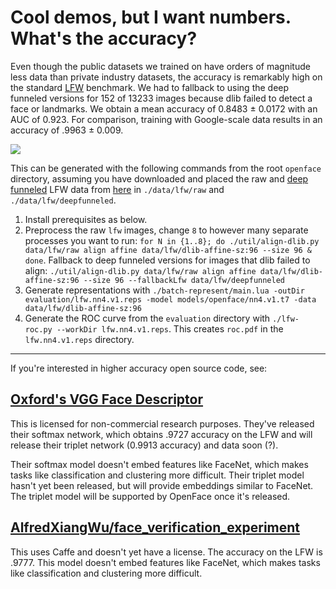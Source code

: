 # Cool demos, but I want numbers. What's the accuracy?
Even though the public datasets we trained on have orders of magnitude less data
than private industry datasets, the accuracy is remarkably high
on the standard
[LFW](http://vis-www.cs.umass.edu/lfw/results.html)
benchmark.
We had to fallback to using the deep funneled versions for
152 of 13233 images because dlib failed to detect a face or landmarks.
We obtain a mean accuracy of 0.8483 &plusmn; 0.0172 with an AUC of 0.923.
For comparison, training with Google-scale data results in an
accuracy of .9963 &plusmn; 0.009.

![](https://raw.githubusercontent.com/cmusatyalab/openface/master/images/nn4.v1.lfw.roc.png)

This can be generated with the following commands from the root `openface`
directory, assuming you have downloaded and placed the raw and
[deep funneled](http://vis-www.cs.umass.edu/deep_funnel.html)
LFW data from [here](http://vis-www.cs.umass.edu/lfw/)
in `./data/lfw/raw` and `./data/lfw/deepfunneled`.

1. Install prerequisites as below.
2. Preprocess the raw `lfw` images, change `8` to however many
   separate processes you want to run:
   `for N in {1..8}; do ./util/align-dlib.py data/lfw/raw align affine data/lfw/dlib-affine-sz:96 --size 96 & done`.
   Fallback to deep funneled versions for images that dlib failed
   to align:
   `./util/align-dlib.py data/lfw/raw align affine data/lfw/dlib-affine-sz:96 --size 96 --fallbackLfw data/lfw/deepfunneled`
3. Generate representations with `./batch-represent/main.lua -outDir evaluation/lfw.nn4.v1.reps -model models/openface/nn4.v1.t7 -data data/lfw/dlib-affine-sz:96`
4. Generate the ROC curve from the `evaluation` directory with `./lfw-roc.py --workDir lfw.nn4.v1.reps`.
   This creates `roc.pdf` in the `lfw.nn4.v1.reps` directory.

---

If you're interested in higher accuracy open source code, see:

## [Oxford's VGG Face Descriptor](http://www.robots.ox.ac.uk/~vgg/software/vgg_face/)

This is licensed for non-commercial research purposes.
They've released their softmax network, which obtains .9727 accuracy
on the LFW and will release their triplet network (0.9913 accuracy)
and data soon (?).

Their softmax model doesn't embed features like FaceNet,
which makes tasks like classification and clustering more difficult.
Their triplet model hasn't yet been released, but will provide
embeddings similar to FaceNet.
The triplet model will be supported by OpenFace once it's released.

## [AlfredXiangWu/face_verification_experiment](https://github.com/AlfredXiangWu/face_verification_experiment)

This uses Caffe and doesn't yet have a license.
The accuracy on the LFW is .9777.
This model doesn't embed features like FaceNet,
which makes tasks like classification and clustering more difficult.
